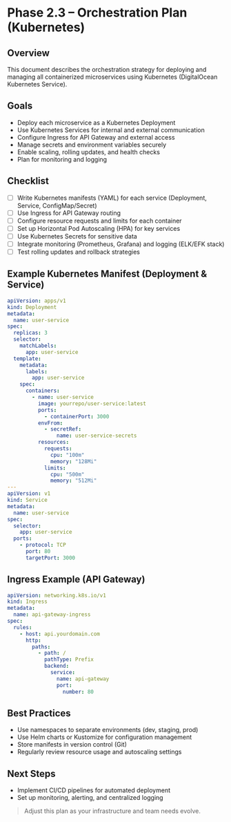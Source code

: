 # Phase 2.3 – Orchestration Plan (Kubernetes)

## Overview
This document describes the orchestration strategy for deploying and managing all containerized microservices using Kubernetes (DigitalOcean Kubernetes Service).

## Goals
- Deploy each microservice as a Kubernetes Deployment
- Use Kubernetes Services for internal and external communication
- Configure Ingress for API Gateway and external access
- Manage secrets and environment variables securely
- Enable scaling, rolling updates, and health checks
- Plan for monitoring and logging

## Checklist
- [ ] Write Kubernetes manifests (YAML) for each service (Deployment, Service, ConfigMap/Secret)
- [ ] Use Ingress for API Gateway routing
- [ ] Configure resource requests and limits for each container
- [ ] Set up Horizontal Pod Autoscaling (HPA) for key services
- [ ] Use Kubernetes Secrets for sensitive data
- [ ] Integrate monitoring (Prometheus, Grafana) and logging (ELK/EFK stack)
- [ ] Test rolling updates and rollback strategies

## Example Kubernetes Manifest (Deployment & Service)
```yaml
apiVersion: apps/v1
kind: Deployment
metadata:
  name: user-service
spec:
  replicas: 3
  selector:
    matchLabels:
      app: user-service
  template:
    metadata:
      labels:
        app: user-service
    spec:
      containers:
        - name: user-service
          image: yourrepo/user-service:latest
          ports:
            - containerPort: 3000
          envFrom:
            - secretRef:
                name: user-service-secrets
          resources:
            requests:
              cpu: "100m"
              memory: "128Mi"
            limits:
              cpu: "500m"
              memory: "512Mi"
---
apiVersion: v1
kind: Service
metadata:
  name: user-service
spec:
  selector:
    app: user-service
  ports:
    - protocol: TCP
      port: 80
      targetPort: 3000
```

## Ingress Example (API Gateway)
```yaml
apiVersion: networking.k8s.io/v1
kind: Ingress
metadata:
  name: api-gateway-ingress
spec:
  rules:
    - host: api.yourdomain.com
      http:
        paths:
          - path: /
            pathType: Prefix
            backend:
              service:
                name: api-gateway
                port:
                  number: 80
```

## Best Practices
- Use namespaces to separate environments (dev, staging, prod)
- Use Helm charts or Kustomize for configuration management
- Store manifests in version control (Git)
- Regularly review resource usage and autoscaling settings

## Next Steps
- Implement CI/CD pipelines for automated deployment
- Set up monitoring, alerting, and centralized logging

> Adjust this plan as your infrastructure and team needs evolve.
